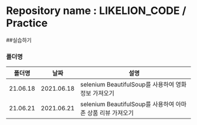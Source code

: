 # Repository name : LIKELION_CODE / Practice

##실습하기

### 폴더명
| 폴더명 | 날짜 | 설명 |
|------  |---          |---   |
|21.06.18 |2021.06.18 | selenium BeautifulSoup를 사용하여 영화 정보 가져오기 |
|21.06.21 |2021.06.21 | selenium BeautifulSoup를 사용하여 아마존 상품 리뷰 가져오기 |
